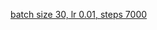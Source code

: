 [batch size 30, lr 0.01, steps 7000](https://tensorboard.dev/experiment/PrXBtgkxTyGiPMiQ3ki8Hw/#scalars)
